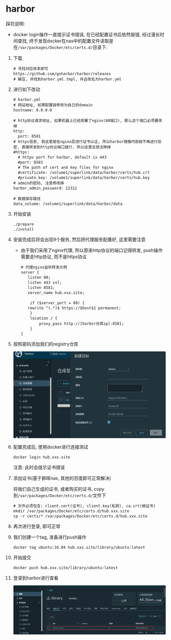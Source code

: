 # harbor

踩坑说明:

* docker login操作一直提示证书错误, 在已经配置证书后依然报错, 经过漫长时间查找, 终于发现docker在nas中的配置文件读取是在`/var/packages/Docker/etc/certs.d/`目录下.

1. 下载

   ```shell
   # 寻找对应改本即可
   https://github.com/goharbor/harbor/releases
   # 解压, 并找到harbor.yml.tmpl, 并且改名为harbor.yml
   ```

2. 进行如下改动

   ```shell
   # harbor.yml
   # 网站地址, 如果配置就修改为自己的domain
   hostname: 0.0.0.0
   
   # http协议请求地址, 如果机器上已经部署了nginx(80端口), 那么这个端口必须要改掉
   http:
     port: 8581
   # https信息, 我这里是在nginx层进行证书认证, 所以harbor镜像内部就不再进行加密, 直接转发到http协议端口就行, 所以这里全部注释掉
   #https:
     # https port for harbor, default is 443
     #port: 8583
     # The path of cert and key files for nginx
     #certificate: /volume1/superlink/data/harbor/certs/hub.crt
     #private_key: /volume1/superlink/data/harbor/certs/hub.key
   # admin的密码, 注意修改掉
   harbor_admin_password: 12312
   
   # 数据保存路径
   data_volume: /volume1/superlink/data/harbor/data
   ```

3. 开始安装

   ```shell
   ./prepare
   ./install
   ```

4. 安装完成后将会出现9个服务, 然后把代理服务配置好, 这里需要注意

   * 由于我们采用了nginx代理, 所以原来http协议的端口记得转发, push操作需要走http协议, 而不是https协议

     ```shell
     # 代理nginx监听转发示例
     server {
     	listen 80;
     	listen 443 ssl;
     	listen 8581;
     	server_name hub.xxx.site;
     
         if ($server_port = 80) {
     	rewrite ^(.*)$ https://$host$1 permanent;
         }
         location / {
             proxy_pass http://[harbor仓库ip]:8581;
         }
     }
     
     ```

     

5. 按照密码添加我们的registry仓库

   ![image-20240228164408842](.image/21-harbor/image-20240228164408842.png)

6. 配置完成后, 使用docker进行连接测试

   ```shell
   docker login hub.xxx.site
   ```

   注意: 此时会提示证书错误

7. 添加证书(基于群晖nas, 其他的百度即可正常解决)

   将我们自己生成的证书, 或者购买的证书, copy到`/var/packages/Docker/etc/certs.d/`文件下

   ```shell
   # 文件必须包含: client.cert(证书), client.key(私钥), ca.crt(根证书)
   mkdir /var/packages/Docker/etc/certs.d/hub.xxx.site
   cp -r certs/* /var/packages/Docker/etc/certs.d/hub.xxx.site
   ```

8. 再次进行登录, 即可正常

9. 我们创建一个tag, 准备进行push操作

   ```shell
   docker tag ubuntu:16.04 hub.xxx.site/library/ubuntu:latest
   ```

10. 开始提交

    ```shell
    docker push hub.xxx.site/library/ubuntu:latest
    ```

11. 登录到harbor进行查看

    ![image-20240228165654502](.image/21-harbor/image-20240228165654502.png)